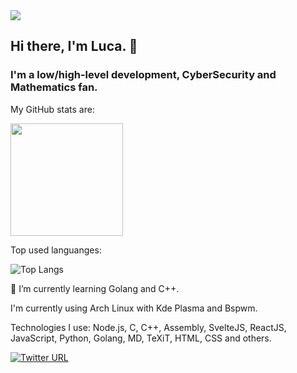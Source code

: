 <img src=https://i.pinimg.com/originals/61/0c/31/610c314429384631fed11dbe62fb28d8.gif />

## Hi there, I'm Luca. 👋
### I'm a low/high-level development, CyberSecurity and Mathematics fan.



My GitHub stats are:

<img height="180em" src="https://github-readme-stats.vercel.app/api?username=MrLups&show_icons=true&hide_border=true&&count_private=true&include_all_commits=true&theme=radical" />

Top used languanges:

<img alt="Top Langs" src="https://github-readme-stats.vercel.app/api/top-langs/?username=MrLups&hide=html,css,javascript&layout=compact&theme=radical"/>


🌱 I’m currently learning Golang and C++.


I'm currently using Arch Linux with Kde Plasma and Bspwm.

Technologies I use:
  Node.js, C, C++, Assembly, SvelteJS, ReactJS, JavaScript, Python, Golang, MD, TeXiT, HTML, CSS and others. 

[![Twitter URL](https://img.shields.io/twitter/url/https/twitter.com/MrLups.svg?style=social&label=Twitter)](https://twitter.com/MrLups)
